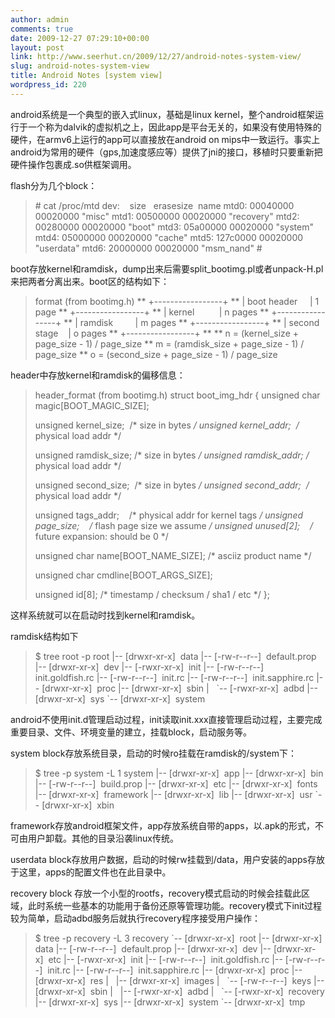 ```yaml
---
author: admin
comments: true
date: 2009-12-27 07:29:10+00:00
layout: post
link: http://www.seerhut.cn/2009/12/27/android-notes-system-view/
slug: android-notes-system-view
title: Android Notes [system view]
wordpress_id: 220
---
```


android系统是一个典型的嵌入式linux，基础是linux kernel，整个android框架运行于一个称为dalvik的虚拟机之上，因此app是平台无关的，如果没有使用特殊的硬件，在armv6上运行的app可以直接放在android on mips中一致运行。事实上android为常用的硬件（gps,加速度感应等）提供了jni的接口，移植时只要重新把硬件操作包裹成.so供框架调用。

flash分为几个block：


<blockquote># cat /proc/mtd
dev:    size   erasesize  name
mtd0: 00040000 00020000 "misc"
mtd1: 00500000 00020000 "recovery"
mtd2: 00280000 00020000 "boot"
mtd3: 05a00000 00020000 "system"
mtd4: 05000000 00020000 "cache"
mtd5: 127c0000 00020000 "userdata"
mtd6: 20000000 00020000 "msm_nand"
#</blockquote>


boot存放kernel和ramdisk，dump出来后需要split_bootimg.pl或者unpack-H.pl来把两者分离出来。boot区的结构如下：


<blockquote>format (from bootimg.h)
** +-----------------+
** | boot header     | 1 page
** +-----------------+
** | kernel          | n pages
** +-----------------+
** | ramdisk         | m pages
** +-----------------+
** | second stage    | o pages
** +-----------------+
**
** n = (kernel_size + page_size - 1) / page_size
** m = (ramdisk_size + page_size - 1) / page_size
** o = (second_size + page_size - 1) / page_size</blockquote>


header中存放kernel和ramdisk的偏移信息：


<blockquote>header_format (from bootimg.h)
struct boot_img_hdr
{
unsigned char magic[BOOT_MAGIC_SIZE];

unsigned kernel_size;  /* size in bytes */
unsigned kernel_addr;  /* physical load addr */

unsigned ramdisk_size; /* size in bytes */
unsigned ramdisk_addr; /* physical load addr */

unsigned second_size;  /* size in bytes */
unsigned second_addr;  /* physical load addr */

unsigned tags_addr;    /* physical addr for kernel tags */
unsigned page_size;    /* flash page size we assume */
unsigned unused[2];    /* future expansion: should be 0 */

unsigned char name[BOOT_NAME_SIZE]; /* asciiz product name */

unsigned char cmdline[BOOT_ARGS_SIZE];

unsigned id[8]; /* timestamp / checksum / sha1 / etc */
};</blockquote>


这样系统就可以在启动时找到kernel和ramdisk。

ramdisk结构如下


<blockquote>$ tree root -p
root
|-- [drwxr-xr-x]  data
|-- [-rw-r--r--]  default.prop
|-- [drwxr-xr-x]  dev
|-- [-rwxr-xr-x]  init
|-- [-rw-r--r--]  init.goldfish.rc
|-- [-rw-r--r--]  init.rc
|-- [-rw-r--r--]  init.sapphire.rc
|-- [drwxr-xr-x]  proc
|-- [drwxr-xr-x]  sbin
|   `-- [-rwxr-xr-x]  adbd
|-- [drwxr-xr-x]  sys
`-- [drwxr-xr-x]  system</blockquote>


android不使用init.d管理启动过程，init读取init.xxx直接管理启动过程，主要完成重要目录、文件、环境变量的建立，挂载block，启动服务等。

system block存放系统目录，启动的时候ro挂载在ramdisk的/system下：


<blockquote>$ tree -p system -L 1
system
|-- [drwxr-xr-x]  app
|-- [drwxr-xr-x]  bin
|-- [-rw-r--r--]  build.prop
|-- [drwxr-xr-x]  etc
|-- [drwxr-xr-x]  fonts
|-- [drwxr-xr-x]  framework
|-- [drwxr-xr-x]  lib
|-- [drwxr-xr-x]  usr
`-- [drwxr-xr-x]  xbin</blockquote>


framework存放android框架文件，app存放系统自带的apps，以.apk的形式，不可由用户卸载。其他的目录沿袭linux传统。

userdata block存放用户数据，启动的时候rw挂载到/data，用户安装的apps存放于这里，apps的配置文件也在此目录中。

recovery block 存放一个小型的rootfs，recovery模式启动的时候会挂载此区域，此时系统一些基本的功能用于备份还原等管理功能。recovery模式下init过程较为简单，启动adbd服务后就执行recovery程序接受用户操作：


<blockquote>$ tree -p recovery -L 3
recovery
`-- [drwxr-xr-x]  root
|-- [drwxr-xr-x]  data
|-- [-rw-r--r--]  default.prop
|-- [drwxr-xr-x]  dev
|-- [drwxr-xr-x]  etc
|-- [-rwxr-xr-x]  init
|-- [-rw-r--r--]  init.goldfish.rc
|-- [-rw-r--r--]  init.rc
|-- [-rw-r--r--]  init.sapphire.rc
|-- [drwxr-xr-x]  proc
|-- [drwxr-xr-x]  res
|   |-- [drwxr-xr-x]  images
|   `-- [-rw-r--r--]  keys
|-- [drwxr-xr-x]  sbin
|   |-- [-rwxr-xr-x]  adbd
|   `-- [-rwxr-xr-x]  recovery
|-- [drwxr-xr-x]  sys
|-- [drwxr-xr-x]  system
`-- [drwxr-xr-x]  tmp</blockquote>
